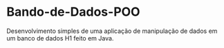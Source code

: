 # Bando-de-Dados-POO
Desenvolvimento simples de uma aplicação de manipulação de dados em um banco de dados H1 feito em Java.
